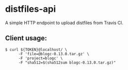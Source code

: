 # distfiles-api
A simple HTTP endpoint to upload distfiles from Travis CI.


## Client usage:

    $ curl ${TOKEN}@localhost/ \
          -F 'file=@blogc-0.13.0.tar.gz' \
          -F 'project=blogc' \
          -F "sha512=$(sha512sum blogc-0.13.0.tar.gz)"
